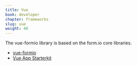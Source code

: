 ```yaml
---
title: Vue
book: developer
chapter: frameworks
slug: vue
weight: 40
---
```

The vue-formio library is based on the form.io core libraries.

* [vue-formio](https://github.com/formio/vue-formio)
* [Vue App Starterkit](https://github.com/formio/vue-app-starterkit)